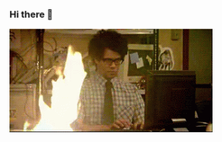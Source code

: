 ### Hi there 👋
![](fire.gif)
<!--[![Ioannis's github stats](https://github-readme-stats.vercel.app/api?username=pelekoudasq)](https://github.com/anuraghazra/github-readme-stats)
<!--
**pelekoudasq/pelekoudasq** is a ✨ _special_ ✨ repository because its `README.md` (this file) appears on your GitHub profile.

Here are some ideas to get you started:

- 🔭 I’m currently working on ...
- 🌱 I’m currently learning ...
- 👯 I’m looking to collaborate on ...
- 🤔 I’m looking for help with ...
- 💬 Ask me about ...
- 📫 How to reach me: ...
- 😄 Pronouns: ...
- ⚡ Fun fact: ...
-->
